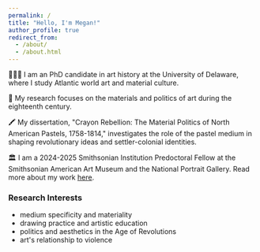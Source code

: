 ```yaml
---
permalink: /
title: "Hello, I'm Megan!"
author_profile: true
redirect_from: 
  - /about/
  - /about.html
---
```


👩🏻‍🏫 I am an PhD candidate in art history at the University of Delaware, where I study Atlantic world art and material culture.

🔎 My research focuses on the materials and politics of art during the eighteenth century.

🖍 My dissertation, "Crayon Rebellion: The Material Politics of North American Pastels, 1758-1814," investigates the role of the pastel medium in shaping revolutionary ideas and settler-colonial identities.

🏛 I am a 2024-2025 Smithsonian Institution Predoctoral Fellow at the Smithsonian American Art Museum and the National Portrait Gallery. Read more about my work [here](https://americanart.si.edu/research/fellowships/fellows/megan-baker).

### Research Interests
* medium specificity and materiality
* drawing practice and artistic education
* politics and aesthetics in the Age of Revolutions
* art's relationship to violence
